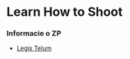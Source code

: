 
Learn How to Shoot
======

### Informacie o ZP
  * [Legis Telum](http://legistelum.sk/category/zbrojny_preukaz/informacie_o_zp/)
